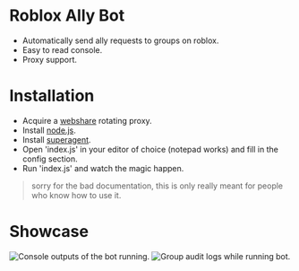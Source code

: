 # Roblox Ally Bot
- Automatically send ally requests to groups on roblox.
- Easy to read console.
- Proxy support.

# Installation
- Acquire a [webshare](https://www.webshare.io/proxy-servers) rotating proxy.
- Install [node.js](https://nodejs.org).
- Install [superagent](https://www.npmjs.com/package/superagent).
- Open 'index.js' in your editor of choice (notepad works) and fill in the config section.
- Run 'index.js' and watch the magic happen.

> sorry for the bad documentation, this is only really meant for people who know how to use it.

# Showcase
![Console outputs of the bot running.](https://github.com/overworded/Roblox-Ally-Bot/assets/75399033/82830453-ca34-4b95-bd22-3d94315b132f)
![Group audit logs while running bot.](https://github.com/overworded/Roblox-Ally-Bot/assets/75399033/adce3d1a-32f5-47b9-a0dc-6d9a82c8b00b)
